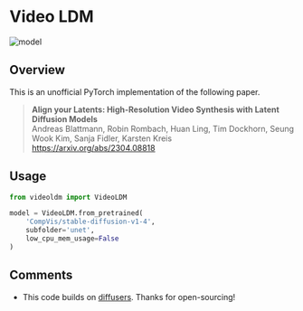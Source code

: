 # Video LDM

![model](https://d3i71xaburhd42.cloudfront.net/f5a0c57f90c6abe31482e9f320ccac5ee789b135/4-Figure4-1.png)

## Overview

This is an unofficial PyTorch implementation of the following paper.

> **Align your Latents: High-Resolution Video Synthesis with Latent Diffusion Models**<br>
> Andreas Blattmann, Robin Rombach, Huan Ling, Tim Dockhorn, Seung Wook Kim, Sanja Fidler, Karsten Kreis <br>
> https://arxiv.org/abs/2304.08818

## Usage

```python
from videoldm import VideoLDM

model = VideoLDM.from_pretrained(
    'CompVis/stable-diffusion-v1-4',
    subfolder='unet',
    low_cpu_mem_usage=False
)
```

## Comments
- This code builds on [diffusers](https://huggingface.co/docs/diffusers/index). Thanks for open-sourcing!